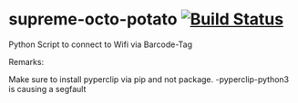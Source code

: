 # supreme-octo-potato [![Build Status](https://travis-ci.org/Fobhep/supreme-octo-potato.svg?branch=master)](https://travis-ci.org/Fobhep/supreme-octo-potato)
Python Script to connect to Wifi via Barcode-Tag


Remarks:

Make sure to install pyperclip via pip and not package.
-pyperclip-python3 is causing a segfault